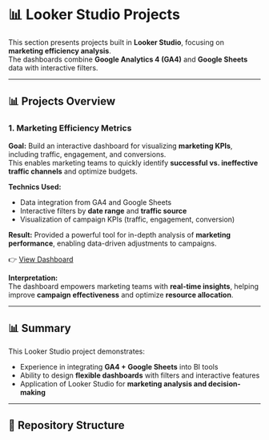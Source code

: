 # 📊 Looker Studio Projects  

This section presents projects built in **Looker Studio**, focusing on **marketing efficiency analysis**.  
The dashboards combine **Google Analytics 4 (GA4)** and **Google Sheets** data with interactive filters.  

---

## 📊 Projects Overview  

### 1. Marketing Efficiency Metrics  

**Goal:** Build an interactive dashboard for visualizing **marketing KPIs**, including traffic, engagement, and conversions.  
This enables marketing teams to quickly identify **successful vs. ineffective traffic channels** and optimize budgets.  

**Technics Used:**  
- Data integration from GA4 and Google Sheets  
- Interactive filters by **date range** and **traffic source**  
- Visualization of campaign KPIs (traffic, engagement, conversion)  

**Result:** Provided a powerful tool for in-depth analysis of **marketing performance**, enabling data-driven adjustments to campaigns.  

👉 [View Dashboard](https://tinyurl.com/mrvkc7vz)  

**Interpretation:**  
The dashboard empowers marketing teams with **real-time insights**, helping improve **campaign effectiveness** and optimize **resource allocation**.  

---

## 📊 Summary  

This Looker Studio project demonstrates:  
- Experience in integrating **GA4 + Google Sheets** into BI tools  
- Ability to design **flexible dashboards** with filters and interactive features  
- Application of Looker Studio for **marketing analysis and decision-making**  

---

## 📂 Repository Structure  


